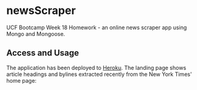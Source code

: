 # newsScraper
UCF Bootcamp Week 18 Homework - an online news scraper app using Mongo and Mongoose.

## Access and Usage
The application has been deployed to [Heroku](https://damp-tor-55631.herokuapp.com/articles).  The landing page shows article headings and bylines extracted recently from the New York Times' home page:



<!--stackedit_data:
eyJoaXN0b3J5IjpbMzAzNzkyMTY4XX0=
-->